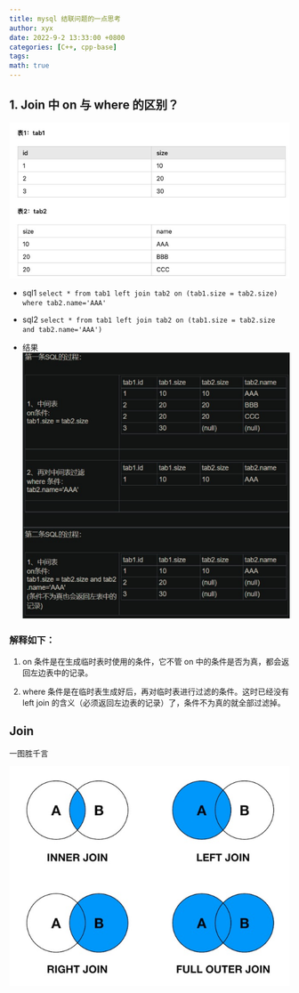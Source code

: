 ```yaml
---
title: mysql 结联问题的一点思考
author: xyx
date: 2022-9-2 13:33:00 +0800
categories: [C++, cpp-base]
tags:
math: true
---
```


## 1. Join 中 on 与 where 的区别？

![p1](../assets/ims/2022.09/p1.png)

- sql1
    `select * from tab1 left join tab2 on (tab1.size = tab2.size) where tab2.name='AAA'`

- sql2
    `select * from tab1 left join tab2 on (tab1.size = tab2.size and tab2.name='AAA')`

- 结果
    ![p2](../assets/ims/2022.09/p2.png)

### 解释如下：

1. on 条件是在生成临时表时使用的条件，它不管 on 中的条件是否为真，都会返回左边表中的记录。

2. where 条件是在临时表生成好后，再对临时表进行过滤的条件。这时已经没有 left join 的含义（必须返回左边表的记录）了，条件不为真的就全部过滤掉。

## Join

一图胜千言

![p3](../assets/ims/2022.09/p3.png)